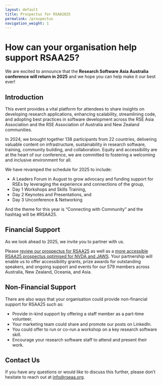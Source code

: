 ```yaml
---
layout: default
title: Prospectus for RSAA2025
permalink: /prospectus
navigation_weight: 1
---
```


# How can your organisation help support RSAA25?

We are excited to announce that the **Research Software Asia Australia conference will return in 2025** and we hope you can help make it our best ever! 

## Introduction

This event provides a vital platform for attendees to share insights on developing research applications, enhancing scalability, streamlining code, and adopting best practices in software development across the RSE Asia Association and the RSE Association of Australia and New Zealand communities. 

In 2024, we brought together 138 participants from 22 countries, delivering valuable content on infrastructure, sustainability in research software, training, community building, and collaboration. Equity and accessibility are at the heart of our conference, we are committed to fostering a welcoming and inclusive environment for all.

We have revamped the schedule for 2025 to include: 
- A Leaders Forum in August to grow advocacy and funding support for RSEs by leveraging the experience and connections of the group,
- Day 1 Workshops and Skills Training,
- Day 2 Keynotes and Presentations, and
- Day 3 Unconference & Networking

And the theme for this year is “Connecting with Community” and the hashtag will be #RSAA25.

## Financial Support

As we look ahead to 2025, we invite you to partner with us.

Please [review our prospectus for RSAA25](https://www.canva.com/design/DAGgSAvZ3yA/T4va0TrxHIAzqbhrlaV2_w/view?utm_content=DAGgSAvZ3yA&utm_campaign=designshare&utm_medium=link2&utm_source=uniquelinks&utlId=h66da4f4844) as well as a [more accessible RSAA25 prospectus optimised for NVDA and JAWS](https://docs.google.com/document/d/e/2PACX-1vRc4YIKUEXO6W52ZwERVTBRLHNWy1h9VfJkTRDc98fzabcCtrq5dmamzTg_7ORt9qws-Vnsd74VSgso/pub). Your partnership will enable us to offer accessibility grants, prize awards for outstanding speakers, and ongoing support and events for our 579 members across Australia, New Zealand, Oceania, and Asia.


## Non-Financial Support

There are also ways that your organisation could provide non-financial support for RSAA25 such as:
- Provide in-kind support by offering a staff member as a part-time volunteer.
- Your marketing team could share and promote our posts on LinkedIn.
- You could offer to run or co-run a workshop on a key research software skill.
- Encourage your research software staff to attend  and present their work.

## Contact Us

If you have any questions or would like to discuss this further, please don’t hesitate to reach out at info@rseaa.org.
